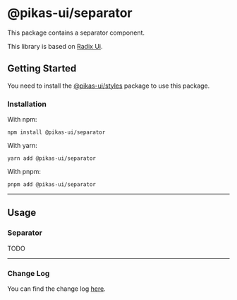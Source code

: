 # @pikas-ui/separator

This package contains a separator component.

This library is based on [Radix Ui](https://www.radix-ui.com/).

## Getting Started

You need to install the [@pikas-ui/styles](../styles/README.md) package to use this package.

### Installation

With npm:

```
npm install @pikas-ui/separator
```

With yarn:

```
yarn add @pikas-ui/separator
```

With pnpm:

```
pnpm add @pikas-ui/separator
```

---

## Usage

### Separator

TODO

---

### Change Log
You can find the change log [here](CHANGELOG.md).